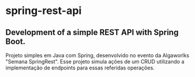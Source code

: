 # spring-rest-api
## Development of a simple REST API with Spring Boot.

Projeto simples em Java com Spring, desenvolvido no evento da Algaworlks "Semana SpringRest". Esse projeto simula ações de um CRUD utilizando a implementação de endpoints para essas referidas operações.
